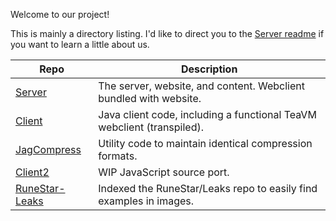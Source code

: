 Welcome to our project!

This is mainly a directory listing. I'd like to direct you to the [Server readme](https://github.com/2004scape/Server#readme) if you want to learn a little about us.

| Repo | Description |
| --- | --- |
| [Server](https://github.com/2004scape/Server) | The server, website, and content. Webclient bundled with website. |
| [Client](https://github.com/2004scape/Client) | Java client code, including a functional TeaVM webclient (transpiled). |
| [JagCompress](https://github.com/2004scape/JagCompress) | Utility code to maintain identical compression formats. |
| [Client2](https://github.com/2004scape/Client2) | WIP JavaScript source port. |
| [RuneStar-Leaks](https://github.com/2004scape/RuneStar-Leaks/blob/master/RuneScript.md) | Indexed the RuneStar/Leaks repo to easily find examples in images. |
